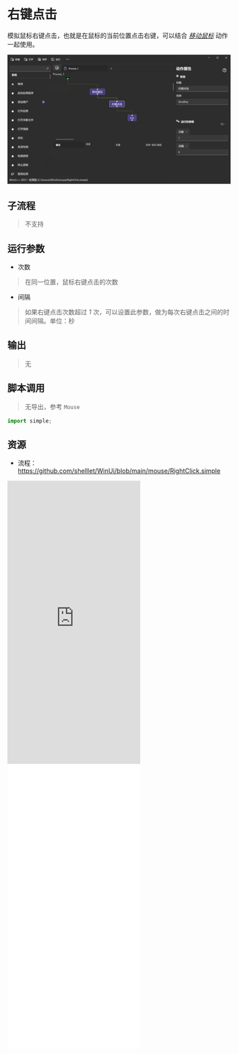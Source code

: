 # 右键点击 
模拟鼠标右键点击，也就是在鼠标的当前位置点击右键，可以结合 [*移动鼠标*](./actions/mouse/MovePointer.md)  动作一起使用。

![RightClick](./images/06.png ':size=90%')

## 子流程
> 不支持


## 运行参数

* 次数
> 在同一位置，鼠标右键点击的次数
* 间隔
> 如果右键点击次数超过 *1* 次，可以设置此参数，做为每次右键点击之间的时间间隔。单位：秒


## 输出
   
> 无

## 脚本调用
> 无导出，参考 `Mouse`

```python
import simple;

```

## 资源

* 流程：https://github.com/shelllet/WinUi/blob/main/mouse/RightClick.simple

<iframe type="text/html" height="640px" src="https://www.youtube.com/embed/IjijAxNg8v8" frameborder="0"></iframe>

<iframe src="//player.bilibili.com/player.html?bvid=BV1Eu411P7J7&page=1&autoplay=0" height='640px' scrolling="no" frameborder="no" framespacing="0" allowfullscreen="true"></iframe>